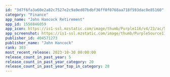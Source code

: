 ```yaml
---
id: "3d7f6fa3a60e2a82c7527e2c9a9ed07bdbf36ff0f0768aa718f593dac8e85160"
category: "Finance"
app_name: "John Hancock Retirement"
app_id: 1558846059
app_icon: https://is1-ssl.mzstatic.com/image/thumb/Purple116/v4/23/ac/57/23ac5774-904c-e546-132a-a2b5a1bd11d5/AppIcon-1x_U007emarketing-0-7-0-85-220.png/1024x1024bb.png
app_screenshot: https://is1-ssl.mzstatic.com/image/thumb/PurpleSource115/v4/99/54/b2/9954b276-17fd-d301-1867-3b0b9f3ca6a8/cc6b1ea7-36ef-4751-a310-57ad2ef7ed8e_Screen_1_copy.png/1284x2778bb.png
publisher_id: 404571273
publisher_name: "John Hancock"
rank: 303
most_recent_release: 2023-10-30 00:00:00
release_count_in_past_year: 5
release_count_in_past_year_category: 20
release_count_in_past_year_top_in_category: 28
---
```


